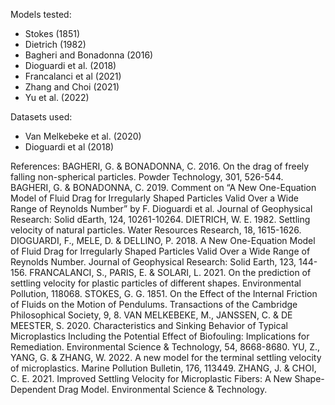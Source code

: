 Models tested:

  - Stokes (1851)
  - Dietrich (1982)
  - Bagheri and Bonadonna (2016)
  - Dioguardi et al. (2018)
  - Francalanci et al  (2021)
  - Zhang and Choi (2021)
  - Yu et al. (2022)

Datasets used:

  - Van Melkebeke et al. (2020)
  - Dioguardi et al (2018)

References:
BAGHERI, G. & BONADONNA, C. 2016. On the drag of freely falling non-spherical particles. Powder Technology, 301, 526-544.
BAGHERI, G. & BONADONNA, C. 2019. Comment on “A New One-Equation Model of Fluid Drag for Irregularly Shaped Particles Valid Over a Wide Range of Reynolds Number” by F. Dioguardi et al. Journal of Geophysical Research: Solid dEarth, 124, 10261-10264.
DIETRICH, W. E. 1982. Settling velocity of natural particles. Water Resources Research, 18, 1615-1626.
DIOGUARDI, F., MELE, D. & DELLINO, P. 2018. A New One-Equation Model of Fluid Drag for Irregularly Shaped Particles Valid Over a Wide Range of Reynolds Number. Journal of Geophysical Research: Solid Earth, 123, 144-156.
FRANCALANCI, S., PARIS, E. & SOLARI, L. 2021. On the prediction of settling velocity for plastic particles of different shapes. Environmental Pollution, 118068.
STOKES, G. G. 1851. On the Effect of the Internal Friction of Fluids on the Motion of Pendulums. Transactions of the Cambridge Philosophical Society, 9, 8.
VAN MELKEBEKE, M., JANSSEN, C. & DE MEESTER, S. 2020. Characteristics and Sinking Behavior of Typical Microplastics Including the Potential Effect of Biofouling: Implications for Remediation. Environmental Science & Technology, 54, 8668-8680.
YU, Z., YANG, G. & ZHANG, W. 2022. A new model for the terminal settling velocity of microplastics. Marine Pollution Bulletin, 176, 113449.
ZHANG, J. & CHOI, C. E. 2021. Improved Settling Velocity for Microplastic Fibers: A New Shape-Dependent Drag Model. Environmental Science & Technology.

